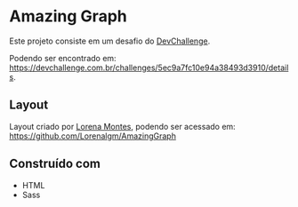 # Amazing Graph
Este projeto consiste em um desafio do <a href="https://devchallenge.com.br/">DevChallenge</a>.

Podendo ser encontrado em: https://devchallenge.com.br/challenges/5ec9a7fc10e94a38493d3910/details.

## Layout
Layout criado por <a href="https://www.linkedin.com/in/lorenagmontes">Lorena Montes</a>, podendo ser acessado em: https://github.com/Lorenalgm/AmazingGraph

## Construído com
<ul> 
    <li>HTML</li>
    <li>Sass</li>
</ul>

